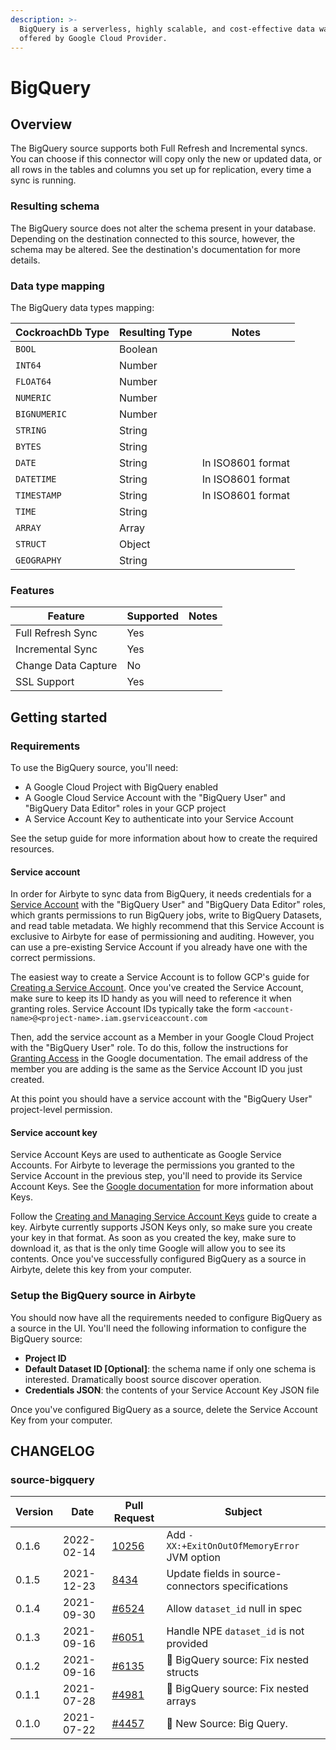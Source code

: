 ```yaml
---
description: >-
  BigQuery is a serverless, highly scalable, and cost-effective data warehouse
  offered by Google Cloud Provider.
---
```


# BigQuery

## Overview

The BigQuery source supports both Full Refresh and Incremental syncs. You can choose if this connector will copy only the new or updated data, or all rows in the tables and columns you set up for replication, every time a sync is running.

### Resulting schema

The BigQuery source does not alter the schema present in your database. Depending on the destination connected to this source, however, the schema may be altered. See the destination's documentation for more details.

### Data type mapping

The BigQuery data types mapping:

| CockroachDb Type | Resulting Type | Notes             |
| ---------------- | -------------- | ----------------- |
| `BOOL`           | Boolean        |                   |
| `INT64`          | Number         |                   |
| `FLOAT64`        | Number         |                   |
| `NUMERIC`        | Number         |                   |
| `BIGNUMERIC`     | Number         |                   |
| `STRING`         | String         |                   |
| `BYTES`          | String         |                   |
| `DATE`           | String         | In ISO8601 format |
| `DATETIME`       | String         | In ISO8601 format |
| `TIMESTAMP`      | String         | In ISO8601 format |
| `TIME`           | String         |                   |
| `ARRAY`          | Array          |                   |
| `STRUCT`         | Object         |                   |
| `GEOGRAPHY`      | String         |                   |

### Features

| Feature             | Supported | Notes |
| ------------------- | --------- | ----- |
| Full Refresh Sync   | Yes       |       |
| Incremental Sync    | Yes       |       |
| Change Data Capture | No        |       |
| SSL Support         | Yes       |       |

## Getting started

### Requirements

To use the BigQuery source, you'll need:

* A Google Cloud Project with BigQuery enabled
* A Google Cloud Service Account with the "BigQuery User" and "BigQuery Data Editor" roles in your GCP project
* A Service Account Key to authenticate into your Service Account

See the setup guide for more information about how to create the required resources.

#### Service account

In order for Airbyte to sync data from BigQuery, it needs credentials for a [Service Account](https://cloud.google.com/iam/docs/service-accounts) with the "BigQuery User" and "BigQuery Data Editor" roles, which grants permissions to run BigQuery jobs, write to BigQuery Datasets, and read table metadata. We highly recommend that this Service Account is exclusive to Airbyte for ease of permissioning and auditing. However, you can use a pre-existing Service Account if you already have one with the correct permissions.

The easiest way to create a Service Account is to follow GCP's guide for [Creating a Service Account](https://cloud.google.com/iam/docs/creating-managing-service-accounts). Once you've created the Service Account, make sure to keep its ID handy as you will need to reference it when granting roles. Service Account IDs typically take the form `<account-name>@<project-name>.iam.gserviceaccount.com`

Then, add the service account as a Member in your Google Cloud Project with the "BigQuery User" role. To do this, follow the instructions for [Granting Access](https://cloud.google.com/iam/docs/granting-changing-revoking-access#granting-console) in the Google documentation. The email address of the member you are adding is the same as the Service Account ID you just created.

At this point you should have a service account with the "BigQuery User" project-level permission.

#### Service account key

Service Account Keys are used to authenticate as Google Service Accounts. For Airbyte to leverage the permissions you granted to the Service Account in the previous step, you'll need to provide its Service Account Keys. See the [Google documentation](https://cloud.google.com/iam/docs/service-accounts#service\_account\_keys) for more information about Keys.

Follow the [Creating and Managing Service Account Keys](https://cloud.google.com/iam/docs/creating-managing-service-account-keys) guide to create a key. Airbyte currently supports JSON Keys only, so make sure you create your key in that format. As soon as you created the key, make sure to download it, as that is the only time Google will allow you to see its contents. Once you've successfully configured BigQuery as a source in Airbyte, delete this key from your computer.

### Setup the BigQuery source in Airbyte

You should now have all the requirements needed to configure BigQuery as a source in the UI. You'll need the following information to configure the BigQuery source:

* **Project ID**
* **Default Dataset ID \[Optional]**: the schema name if only one schema is interested. Dramatically boost source discover operation.
* **Credentials JSON**: the contents of your Service Account Key JSON file

Once you've configured BigQuery as a source, delete the Service Account Key from your computer.

## CHANGELOG

### source-bigquery

| Version | Date       | Pull Request                                             | Subject                                           |
| ------- | ---------- | -------------------------------------------------------- | ------------------------------------------------- |
| 0.1.6   | 2022-02-14 | [10256](https://github.com/airbytehq/airbyte/pull/10256) | Add `-XX:+ExitOnOutOfMemoryError` JVM option      |
| 0.1.5   | 2021-12-23 | [8434](https://github.com/airbytehq/airbyte/pull/8434)   | Update fields in source-connectors specifications |
| 0.1.4   | 2021-09-30 | [#6524](https://github.com/airbytehq/airbyte/pull/6524)  | Allow `dataset_id` null in spec                   |
| 0.1.3   | 2021-09-16 | [#6051](https://github.com/airbytehq/airbyte/pull/6051)  | Handle NPE `dataset_id` is not provided           |
| 0.1.2   | 2021-09-16 | [#6135](https://github.com/airbytehq/airbyte/pull/6135)  | 🐛 BigQuery source: Fix nested structs            |
| 0.1.1   | 2021-07-28 | [#4981](https://github.com/airbytehq/airbyte/pull/4981)  | 🐛 BigQuery source: Fix nested arrays             |
| 0.1.0   | 2021-07-22 | [#4457](https://github.com/airbytehq/airbyte/pull/4457)  | 🎉 New Source: Big Query.                         |
